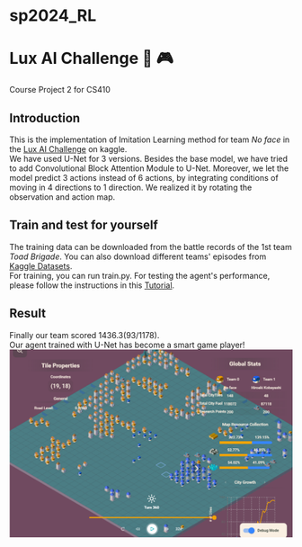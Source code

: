 # sp2024_RL

# Lux AI Challenge 🍄 🎮

Course Project 2 for CS410

## Introduction
This is the implementation of Imitation Learning method for team _No face_ in the [Lux AI Challenge](https://www.kaggle.com/competitions/lux-ai-2021/overview) on kaggle.  
We have used U-Net for 3 versions. Besides the base model, we have tried to add Convolutional Block Attention Module to U-Net. Moreover, we let the model predict 3 actions instead of 6 actions, by integrating conditions of moving in 4 directions to 1 direction. We realized it by rotating the observation and action map.

## Train and test for yourself
The training data can be downloaded from the battle records of the 1st team _Toad Brigade_. You can also download different teams' episodes from [Kaggle Datasets](https://www.kaggle.com/datasets).  
For training, you can run train.py.
For testing the agent's performance, please follow the instructions in this [Tutorial](https://www.kaggle.com/code/stonet2000/lux-ai-season-1-jupyter-notebook-tutorial/notebook).  

## Result
Finally our team scored 1436.3(93/1178).  
Our agent trained with U-Net has become a smart game player!  
![](https://github.com/Epicato/lux-AI/blob/main/game.png)
